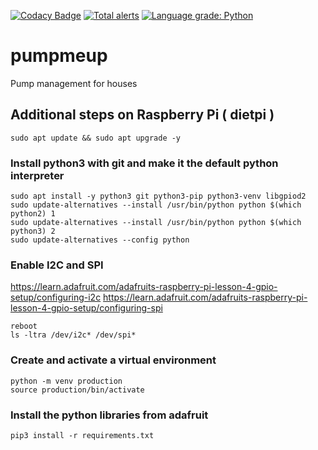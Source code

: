 [![Codacy Badge](https://api.codacy.com/project/badge/Grade/5b4c73892a27441dadad671c418a4413)](https://app.codacy.com/gh/atraides/pumpmeup?utm_source=github.com&utm_medium=referral&utm_content=atraides/pumpmeup&utm_campaign=Badge_Grade)
[![Total alerts](https://img.shields.io/lgtm/alerts/g/atraides/pumpmeup.svg?logo=lgtm&logoWidth=18)](https://lgtm.com/projects/g/atraides/pumpmeup/alerts/) [![Language grade: Python](https://img.shields.io/lgtm/grade/python/g/atraides/pumpmeup.svg?logo=lgtm&logoWidth=18)](https://lgtm.com/projects/g/atraides/pumpmeup/context:python)
# pumpmeup
Pump management for houses

## Additional steps on Raspberry Pi ( dietpi )
```
sudo apt update && sudo apt upgrade -y
```
### Install python3 with git and make it the default python interpreter
```
sudo apt install -y python3 git python3-pip python3-venv libgpiod2
sudo update-alternatives --install /usr/bin/python python $(which python2) 1
sudo update-alternatives --install /usr/bin/python python $(which python3) 2
sudo update-alternatives --config python
```

### Enable I2C and SPI
https://learn.adafruit.com/adafruits-raspberry-pi-lesson-4-gpio-setup/configuring-i2c
https://learn.adafruit.com/adafruits-raspberry-pi-lesson-4-gpio-setup/configuring-spi
```
reboot
ls -ltra /dev/i2c* /dev/spi*
```

### Create and activate a virtual environment
```
python -m venv production
source production/bin/activate
```

### Install the python libraries from adafruit
```
pip3 install -r requirements.txt
```
